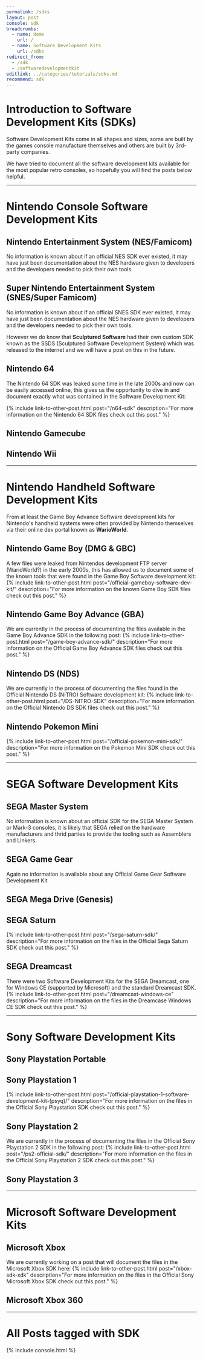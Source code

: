 ```yaml
---
permalink: /sdks
layout: post
console: sdk
breadcrumbs:
  - name: Home
    url: /
  - name: Software Development Kits
    url: /sdks
redirect_from:
  - /sdk
  - /softwaredevelopmentkit
editlink: ../categories/tutorials/sdks.md
recommend: sdk
---
```


# Introduction to Software Development Kits (SDKs)
Software Development Kits come in all shapes and sizes, some are built by the games console manufacture themselves and others are built by 3rd-party companies.

We have tried to document all the software development kits available for the most popular retro consoles, so hopefully you will find the posts below helpful.

---
# Nintendo Console Software Development Kits

## Nintendo Entertainment System (NES/Famicom)
No information is known about if an official NES SDK ever existed, it may have just been documentation about the NES hardware given to developers and the developers needed to pick their own tools.

## Super Nintendo Entertainment System (SNES/Super Famicom)
No information is known about if an official SNES SDK ever existed, it may have just been documentation about the NES hardware given to developers and the developers needed to pick their own tools.

However we do know that **Sculptured Software** had their own custom SDK known as the SSDS (Sculptured Software Development System) which was released to the internet and we will have a post on this in the future.

## Nintendo 64
The Nintendo 64 SDK was leaked some time in the late 2000s and now can be easily accessed online, this gives us the opportunity to dive in and document exactly what was contained in the Software Development Kit:

{% include link-to-other-post.html post="/n64-sdk" description="For more information on the Nintendo 64 SDK files check out this post." %}

## Nintendo Gamecube

## Nintendo Wii

---
# Nintendo Handheld Software Development Kits
From at least the Game Boy Advance Software development kits for Nintendo's handheld systems were often provided by Nintendo themselves via their online dev portal known as **WarioWorld**.

## Nintendo Game Boy (DMG & GBC)
A few files were leaked from Nintendos development FTP server (WarioWorld?) in the early 2000s, this has allowed us to document some of the known tools that were found in the Game Boy Software development kit:
{% include link-to-other-post.html post="/official-gameboy-software-dev-kit/" description="For more information on the known Game Boy SDK files check out this post." %}

## Nintendo Game Boy Advance (GBA)
We are currently in the process of documenting the files available in the Game Boy Advance SDK in the following post:
{% include link-to-other-post.html post="/game-boy-advance-sdk/" description="For more information on the Official Game Boy Advance SDK files check out this post." %}

## Nintendo DS (NDS)
We are currently in the process of documenting the files found in the Official Nintendo DS (NITRO) Software development kit:
{% include link-to-other-post.html post="/DS-NITRO-SDK" description="For more information on the Official Nintendo DS SDK files check out this post." %}

## Nintendo Pokemon Mini
{% include link-to-other-post.html post="/official-pokemon-mini-sdk/" description="For more information on the Pokemon Mini SDK check out this post." %}

---
# SEGA Software Development Kits

## SEGA Master System
No information is known about an official SDK for the SEGA Master System or Mark-3 consoles, it is likely that SEGA relied on the hardware manufacturers and thrid parties to provide the tooling such as Assemblers and Linkers.

## SEGA Game Gear
Again no information is available about any Official Game Gear Software Development Kit

## SEGA Mega Drive (Genesis)

## SEGA Saturn
{% include link-to-other-post.html post="/sega-saturn-sdk/" description="For more information on the files in the Official Sega Saturn SDK check out this post." %}

## SEGA Dreamcast
There were two Software Development Kits for the SEGA Dreamcast, one for Windows CE (supported by Microsoft) and the standard Dreamcast SDK.
{% include link-to-other-post.html post="/dreamcast-windows-ce" description="For more information on the files in the Dreamcase Windows CE SDK check out this post." %}

---
# Sony Software Development Kits

## Sony Playstation Portable

## Sony Playstation 1
{% include link-to-other-post.html post="/official-playstation-1-software-development-kit-(psyq)/" description="For more information on the files in the Official Sony Playstation SDK check out this post." %}

## Sony Playstation 2
We are currently in the process of documenting the files in the Official Sony Playstation 2 SDK in the following post:
{% include link-to-other-post.html post="/ps2-official-sdk/" description="For more information on the files in the Official Sony Playstation 2 SDK check out this post." %}

## Sony Playstation 3

---
# Microsoft Software Development Kits

## Microsoft Xbox
We are currently working on a post that will document the files in the Microsoft Xbox SDK here:
{% include link-to-other-post.html post="/xbox-sdk-xdk" description="For more information on the files in the Official Sony Microsoft Xbox SDK check out this post." %}

## Microsoft Xbox 360



---
# All Posts tagged with SDK
<div>
{% include console.html %}
</div>
